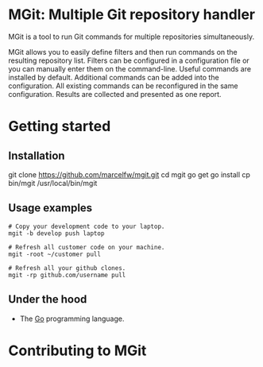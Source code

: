 MGit: Multiple Git repository handler
=====================================

MGit is a tool to run Git commands for multiple repositories simultaneously.

MGit allows you to easily define filters and then run commands on the resulting repository list. Filters can be configured in a configuration file or you can manually enter them on the command-line.
Useful commands are installed by default. Additional commands can be added into the configuration. All existing commands can be reconfigured in the same configuration.
Results are collected and presented as one report.

Getting started
===============

Installation
------------

git clone https://github.com/marcelfw/mgit.git
cd mgit
go get
go install
cp bin/mgit /usr/local/bin/mgit


Usage examples
--------------

    # Copy your development code to your laptop.
    mgit -b develop push laptop

    # Refresh all customer code on your machine.
    mgit -root ~/customer pull

    # Refresh all your github clones.
    mgit -rp github.com/username pull


Under the hood
--------------

* The [Go](http://golang.org) programming language.

Contributing to MGit
====================

